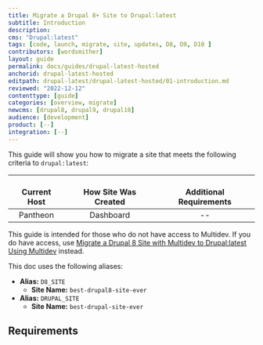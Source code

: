 ```yaml
---
title: Migrate a Drupal 8+ Site to Drupal:latest
subtitle: Introduction
description:
cms: "Drupal:latest"
tags: [code, launch, migrate, site, updates, D8, D9, D10 ]
contributors: [wordsmither]
layout: guide
permalink: docs/guides/drupal-latest-hosted
anchorid: drupal-latest-hosted
editpath: drupal-latest/drupal-latest-hosted/01-introduction.md
reviewed: "2022-12-12"
contenttype: [guide]
categories: [overview, migrate]
newcms: [drupal8, drupal9, drupal10]
audience: [development]
product: [--]
integration: [--]
---
```


This guide will show you how to migrate a site that meets the following criteria to `drupal:latest`:

| <i class="fa fa-cloud"></i><br/> Current Host | <i class="fa fa-wrench"></i><br/> How Site Was Created <Popover title="Site Creation" content="What is the method you used to create the site?" /> | <i class="fa fa-exclamation-circle"></i><br/> Additional Requirements <Popover title="Additional Requirements" content="Any other features that must be in place, or that are desired." /> |
|:---------------------------------------------:|:--------------------------------------------------------------------------------------------------------------------------------------------------:|:------------------------------------------------------------------------------------------------------------------------------------------------------------------------------------------:|
|                   Pantheon                    |                                                                     Dashboard                                                                      |                                                                                             --                                                                                             |

<Alert title="Note" type="info" >

This guide is intended for those who do not have access to Multidev.  If you do have access, use [Migrate a Drupal 8 Site with Multidev to Drupal:latest Using Multidev](/guides/drupal-latest-hosted) instead.

</Alert>

<Partial file="drupal-latest/see-landing.md" />

<Partial file="drupal-latest/commit-history.md" />

This doc uses the following aliases:

- **Alias:** `D8_SITE`
  - **Site Name:** `best-drupal8-site-ever`
- **Alias:** `DRUPAL_SITE`
  - **Site Name:** `best-drupal-site-ever`

## Requirements

<Partial file="drupal-latest/upgrade-site-requirements-new.md" />
